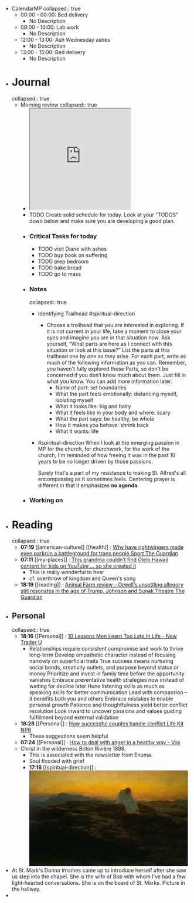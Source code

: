 - CalendarMP
  collapsed:: true
	- 00:00 - 00:00: Bed delivery
		- No Description
	- 09:00 - 10:00: Lab work
		- No Description
	- 12:00 - 13:00: Ash Wednesday ashes
		- No Description
	- 13:00 - 15:00: Bed delivery
		- No Description
- # Journal
  collapsed:: true
	- Morning review
	  collapsed:: true
		- <iframe src="https://indify.co/widgets/live/quotes/l2NrY3j6Da1wFFEXeu8l" style="height:275px;width:275px" title="Iframe Example"></iframe>
		- TODO Create solid schedule for today.  Look at your "TODOS" down below and make sure you are developing a good plan.
		- ### Critical Tasks for today
			- TODO visit Diane with ashes
			- TODO buy book on suffering
			- TODO prep bedroom
			- TODO bake bread
			- TODO go to mass
		- ### Notes
		  collapsed:: true
			- Identifying Trailhead #spiritual-direction
				- Choose a trailhead that you are interested in exploring. If it is not current in your life, take a moment to close your eyes and imagine you are in that situation now. Ask yourself, “What parts are here as I connect with this situation or look at this issue?” List the parts at this trailhead one by one as they arise. For each part, write as much of the following information as you can. Remember, you haven't fully explored these Parts, so don't be concerned if you don’t know much about them. Just fill in what you know. You can add more information later.
					- Name of part: set boundaries
					- What the part feels emotionally: distancing myself, isolating myself
					- What it looks like: big and hairy
					- What it feels like in your body and where: scary
					- What the part says: be healthy, be whole
					- How it makes you behave: shrink back
					- What it wants: life
			- #spiritual-direction When I look at the emerging passion in MP for the church, for churchwork, for the work of the church, I'm reminded of how freeing it was in the past 10 years to be no longer driven by those passions. 
			  
			  Surely that's a part of my resistance to making St. Alfred's all encompassing as it sometimes feels. Centering prayer is different in that it emphasizes **no agenda**.
		- ### Working on
- # Reading
  collapsed:: true
	- **07:19** [[american-culture]] [[health]] : [Why have rightwingers made even parkrun a battleground for trans people  Sport  The Guardian](https://www.theguardian.com/sport/2024/feb/14/why-have-rightwingers-made-even-parkrun-a-battleground-for-trans-people)
	- **07:11** [[my-places]] : [This grandma couldn’t find Olelo Hawaii content for kids on YouTube ... so she created it](https://www.hawaiinewsnow.com/2024/02/14/meet-creators-behind-youtube-channel-thats-educating-keiki-about-olelo-hawaii/)
		- This is really wonderful to hear
		- cf. overthrow of kingdom and Queen's song
	- **18:19** [[reading]] : [Animal Farm review – Orwell’s unsettling allegory still resonates in the age of Trump, Johnson and Sunak  Theatre  The Guardian](https://www.theguardian.com/stage/2024/feb/14/animal-farm-review-george-orwell-octagon-bolton)
- ## Personal
  collapsed:: true
	- **18:16** [[Personal]] : [10 Lessons Men Learn Too Late In Life - New Trader U](https://www.newtraderu.com/2024/02/13/10-lessons-men-learn-too-late-in-life/)
		- Relationships require consistent compromise and work to thrive long-term
		  Develop empathetic character instead of focusing narrowly on superficial traits
		  True success means nurturing social bonds, creativity outlets, and purpose beyond status or money
		  Prioritize and invest in family time before the opportunity vanishes
		  Embrace preventative health strategies now instead of waiting for decline later
		  Hone listening skills as much as speaking skills for better communication
		  Lead with compassion – it benefits both you and others
		  Embrace mistakes to enable personal growth
		  Patience and thoughtfulness yield better conflict resolution
		  Look inward to uncover passions and values guiding fulfillment beyond external validation
	- **18:28** [[Personal]] : [How successful couples handle conflict  Life Kit  NPR](https://www.npr.org/2024/02/13/1196978629/resolve-fight-conflict-couples-relationship-marriage)
		- These suggestions seem helpful
	- **07:24** [[Personal]] : [How to deal with anger in a healthy way - Vox](https://www.vox.com/the-highlight/24034907/use-anger-productively-motivation-problem-solving)
	- Christ in the wilderness Briton Rivière 1898.
		- This is associated with the newsletter from Enuma.
		- Soul flooded with grief
		- **17:16** [[spiritual-direction]] :  ![85cb40b1-2884-41a0-affe-1befffc60f6d_1160x696](../assets/85cb40b1-2884-41a0-affe-1befffc60f6d_1160x696.jpeg)
- At St. Mark's Donna #names came up to introduce herself after she saw us step into the chapel. She is the wife of Bob with whom I've had a few light-hearted conversations. She is on the board of St. Marks. Picture in the hallway.
-
